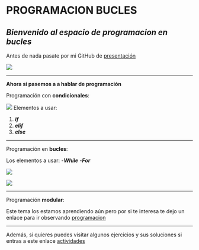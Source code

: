 # PROGRAMACION BUCLES
## **_Bienvenido al espacio de programacion en bucles_**

Antes de nada pasate por mi GitHub de [presentación]

![][imagen]

---

**Ahora si pasemos a a hablar de programación**

Programación con **condicionales**:

![][imagenc]
Elementos a usar:
1. **_if_**
2. **_elif_**
3. **_else_**

---

Programación en **bucles**:

Los elementos a usar:
-**_While_**
-**_For_**

![][imagenbw] 

![][imagenbf]

---

Programación **modular**:

Este tema los estamos aprendiendo aún pero por si te interesa te dejo un enlace para ir observando
[programacion]

---

Además, si quieres puedes visitar algunos ejercicios y sus soluciones si entras a este enlace [actividades]




















[imagenbf]:https://4.bp.blogspot.com/-e0XC4_SNzdY/VuS-FftmIHI/AAAAAAAABDI/zpSg7xh_V3oIePQv5WhC5SVb0Pljo9Ozw/s1600/bucle-for.PNG
[imagenbw]:https://user-images.githubusercontent.com/115450041/202645646-52790b66-0f69-40b2-910c-aa4a2eda78f0.png
[imagenc]:https://codenotch.com/blog/wp-content/uploads/2018/12/else-picture-1024x431.png
[imagen]:https://s36496.pcdn.co/wp-content/uploads/2019/01/7_Github_portada.jpg
[presentación]:https://github.com/FranJRG/FranJRG
[programacion]:https://programacionfacil.org/blog/programacion-modular-con-python/
[actividades]:https://github.com/FranJRG/Programaci-n

